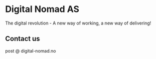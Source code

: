 # Digital Nomad AS

The digital revolution - A new way of working, a new way of delivering!

## Contact us 
post @ digital-nomad.no
